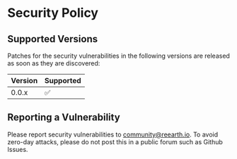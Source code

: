 # Security Policy

## Supported Versions

Patches for the security vulnerabilities in the following versions are released as soon as they are discovered:

| Version | Supported          |
| ------- | ------------------ |
| 0.0.x     | :white_check_mark: |

## Reporting a Vulnerability

Please report security vulnerabilities to [community@reearth.io](mailto:community@reearth.io). To avoid zero-day attacks, please do not post this in a public forum such as Github Issues.